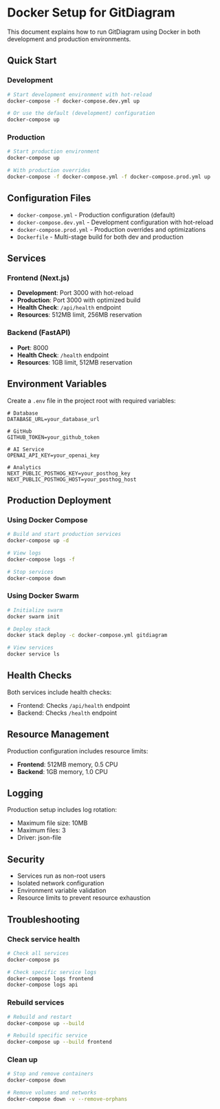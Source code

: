 # Docker Setup for GitDiagram

This document explains how to run GitDiagram using Docker in both development and production environments.

## Quick Start

### Development
```bash
# Start development environment with hot-reload
docker-compose -f docker-compose.dev.yml up

# Or use the default (development) configuration
docker-compose up
```

### Production
```bash
# Start production environment
docker-compose up

# With production overrides
docker-compose -f docker-compose.yml -f docker-compose.prod.yml up
```

## Configuration Files

- `docker-compose.yml` - Production configuration (default)
- `docker-compose.dev.yml` - Development configuration with hot-reload
- `docker-compose.prod.yml` - Production overrides and optimizations
- `Dockerfile` - Multi-stage build for both dev and production

## Services

### Frontend (Next.js)
- **Development**: Port 3000 with hot-reload
- **Production**: Port 3000 with optimized build
- **Health Check**: `/api/health` endpoint
- **Resources**: 512MB limit, 256MB reservation

### Backend (FastAPI)
- **Port**: 8000
- **Health Check**: `/health` endpoint
- **Resources**: 1GB limit, 512MB reservation

## Environment Variables

Create a `.env` file in the project root with required variables:

```env
# Database
DATABASE_URL=your_database_url

# GitHub
GITHUB_TOKEN=your_github_token

# AI Service
OPENAI_API_KEY=your_openai_key

# Analytics
NEXT_PUBLIC_POSTHOG_KEY=your_posthog_key
NEXT_PUBLIC_POSTHOG_HOST=your_posthog_host
```

## Production Deployment

### Using Docker Compose
```bash
# Build and start production services
docker-compose up -d

# View logs
docker-compose logs -f

# Stop services
docker-compose down
```

### Using Docker Swarm
```bash
# Initialize swarm
docker swarm init

# Deploy stack
docker stack deploy -c docker-compose.yml gitdiagram

# View services
docker service ls
```

## Health Checks

Both services include health checks:
- Frontend: Checks `/api/health` endpoint
- Backend: Checks `/health` endpoint

## Resource Management

Production configuration includes resource limits:
- **Frontend**: 512MB memory, 0.5 CPU
- **Backend**: 1GB memory, 1.0 CPU

## Logging

Production setup includes log rotation:
- Maximum file size: 10MB
- Maximum files: 3
- Driver: json-file

## Security

- Services run as non-root users
- Isolated network configuration
- Environment variable validation
- Resource limits to prevent resource exhaustion

## Troubleshooting

### Check service health
```bash
# Check all services
docker-compose ps

# Check specific service logs
docker-compose logs frontend
docker-compose logs api
```

### Rebuild services
```bash
# Rebuild and restart
docker-compose up --build

# Rebuild specific service
docker-compose up --build frontend
```

### Clean up
```bash
# Stop and remove containers
docker-compose down

# Remove volumes and networks
docker-compose down -v --remove-orphans
```
